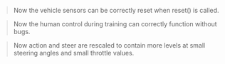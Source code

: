 > Now the vehicle sensors can be correctly reset when reset() is called.

> Now the human control during training can correctly function without bugs.

> Now action and steer are rescaled to contain more levels at small steering angles and small throttle values.
